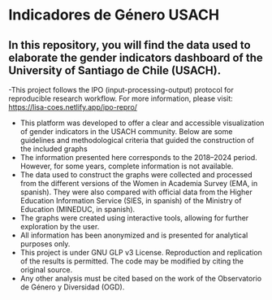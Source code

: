 
# Indicadores de Género USACH

## In this repository, you will find the data used to elaborate the gender indicators dashboard of the University of Santiago de Chile (USACH).
-This project follows the IPO (input-processing-output) protocol for reproducible research workflow. For more information, please visit: https://lisa-coes.netlify.app/ipo-repro/
- This platform was developed to offer a clear and accessible visualization of gender indicators in the USACH community. 
Below are some guidelines and methodological criteria that guided the construction of the included graphs
- The information presented here corresponds to the 2018–2024 period. However, for some years, complete information is not available.
- The data used to construct the graphs were collected and processed from the different versions of the Women in Academia Survey (EMA, in spanish). 
They were also compared with official data from the Higher Education Information Service (SIES, in spanish) of the Ministry of Education (MINEDUC, in spanish).
- The graphs were created using interactive tools, allowing for further exploration by the user. 
- All information has been anonymized and is presented for analytical purposes only.
- This project is under GNU GLP v3 License. Reproduction and replication of the results is permitted. The code may be modified by citing the original source.
- Any other analysis  must be cited based on the work of the Observatorio de Género y Diversidad (OGD).